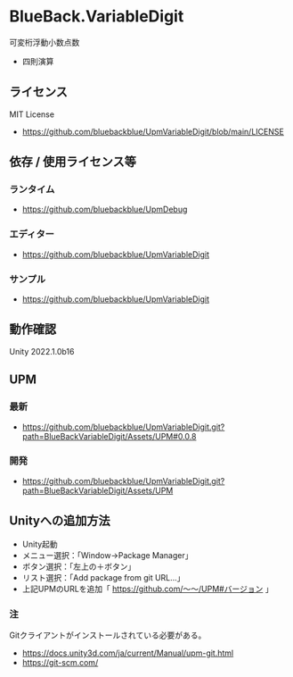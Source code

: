 # BlueBack.VariableDigit
可変桁浮動小数点数
* 四則演算


## ライセンス
MIT License
* https://github.com/bluebackblue/UpmVariableDigit/blob/main/LICENSE

## 依存 / 使用ライセンス等
### ランタイム
* https://github.com/bluebackblue/UpmDebug
### エディター
* https://github.com/bluebackblue/UpmVariableDigit
### サンプル
* https://github.com/bluebackblue/UpmVariableDigit

## 動作確認
Unity 2022.1.0b16

## UPM
### 最新
* https://github.com/bluebackblue/UpmVariableDigit.git?path=BlueBackVariableDigit/Assets/UPM#0.0.8
### 開発
* https://github.com/bluebackblue/UpmVariableDigit.git?path=BlueBackVariableDigit/Assets/UPM

## Unityへの追加方法
* Unity起動
* メニュー選択：「Window->Package Manager」
* ボタン選択：「左上の＋ボタン」
* リスト選択：「Add package from git URL...」
* 上記UPMのURLを追加「 https://github.com/～～/UPM#バージョン 」
### 注
Gitクライアントがインストールされている必要がある。
* https://docs.unity3d.com/ja/current/Manual/upm-git.html
* https://git-scm.com/


